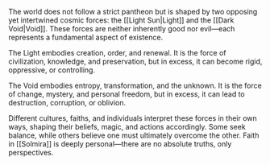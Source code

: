 The world does not follow a strict pantheon but is shaped by two opposing yet intertwined cosmic forces: the [[Light Sun|Light]] and the [[Dark Void|Void]]. These forces are neither inherently good nor evil—each represents a fundamental aspect of existence.

The Light embodies creation, order, and renewal. It is the force of civilization, knowledge, and preservation, but in excess, it can become rigid, oppressive, or controlling.

The Void embodies entropy, transformation, and the unknown. It is the force of change, mystery, and personal freedom, but in excess, it can lead to destruction, corruption, or oblivion.

Different cultures, faiths, and individuals interpret these forces in their own ways, shaping their beliefs, magic, and actions accordingly. Some seek balance, while others believe one must ultimately overcome the other. Faith in [[Solmira]] is deeply personal—there are no absolute truths, only perspectives.